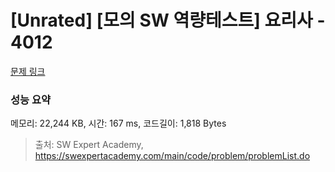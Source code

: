 # [Unrated] [모의 SW 역량테스트] 요리사 - 4012 

[문제 링크](https://swexpertacademy.com/main/code/problem/problemDetail.do?contestProbId=AWIeUtVakTMDFAVH) 

### 성능 요약

메모리: 22,244 KB, 시간: 167 ms, 코드길이: 1,818 Bytes



> 출처: SW Expert Academy, https://swexpertacademy.com/main/code/problem/problemList.do